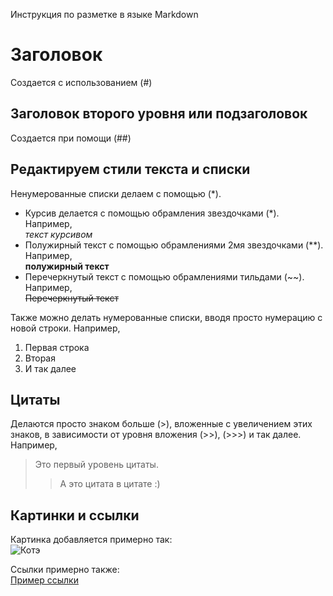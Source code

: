Инструкция по разметке в языке Markdown

# Заголовок
Создается с использованием (#)

## Заголовок второго уровня или подзаголовок
Создается при помощи (##)

## Редактируем стили текста и списки
Ненумерованные списки делаем с помощью (*).

* Курсив делается с помощью обрамления звездочками (*). Например,  
*текст курсивом*
* Полужирный текст с помощью обрамлениями 2мя звездочками (**). Например,  
**полужирный текст**
* Перечеркнутый текст с помощью обрамлениями тильдами (~~). Например,  
~~Перечеркнутый текст~~

Также можно делать нумерованные списки, вводя просто нумерацию с новой строки. Например,  
1. Первая строка
2. Вторая
3. И так далее

## Цитаты
Делаются просто знаком больше (>), вложенные с увеличением этих знаков, в зависимости от уровня вложения (>>), (>>>) и так далее. Например,  
> Это первый уровень цитаты.  
>> А это цитата в цитате :)

## Картинки и ссылки

Картинка добавляется примерно так:  
![Котэ](https://mtdata.ru/u29/photoE21F/20852414167-0/original.jpg "Наташ!")

Ссылки примерно также:  
[Пример ссылки](https://gb.ru/ "ГикБрейнс")
